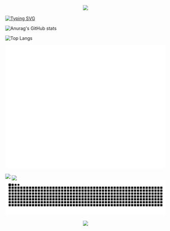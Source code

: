 <p align="center">
<img src="https://capsule-render.vercel.app/api?type=waving&color=timeGradient&height=300&&section=header&text=HI!!!LOOK_HERE!!!&fontSize=90&fontAlign=50&fontAlignY=30&desc=I_AM_LAWRENCE!&descAlign=50&descSize=30&descAlignY=60&animation=twinkling" />
</p>

[![Typing SVG](https://readme-typing-svg.demolab.com?font=Fira+Code&weight=500&pause=1000&color=5D17F7&background=FFFFFF00&center=true%C2%A0%E7%9C%9F&vCenter=false%C2%A0%E5%81%87&repeat=true%C2%A0%E7%9C%9F&random=false%C2%A0%E5%81%87&width=435&lines=MY+NAME+IS+HongHui+Zhang;Welcome+To+My+GitHub)](https://git.io/typing-svg)

![Anurag's GitHub stats](https://github-readme-stats.vercel.app/api?username=gamefreshman)

![Top Langs](https://github-readme-stats.vercel.app/api/top-langs/?username=gamefreshman)

![Metrics](/github-metrics.svg)


<img width="800" src="https://github-readme-activity-graph.vercel.app/graph?username=TiramisuQiao&theme=github-compact&hide_border=true&area=true" />

<img align="center" src="https://skillicons.dev/icons?i=anaconda,c,cpp,git,github,gmail,ai,linux,md,powershell,pycharm,py,pytorch,ubuntu,vscode&theme=light" />

<picture>
  <source media="(prefers-color-scheme: dark)" srcset="https://raw.githubusercontent.com/TiramisuQiao/TiramisuQiao/output/github-contribution-grid-snake-dark.svg">
  <source media="(prefers-color-scheme: light)" srcset="https://raw.githubusercontent.com/TiramisuQiao/TiramisuQiao/output/github-contribution-grid-snake.svg">
  <img alt="github contribution grid snake animation" src="https://raw.githubusercontent.com/TiramisuQiao/TiramisuQiao/output/github-contribution-grid-snake.svg">
</picture>

<p align="center">
<img src="https://capsule-render.vercel.app/api?type=waving&color=timeGradient&height=300&&section=footer&text=THE_END&fontSize=90&fontAlign=50&fontAlignY=70&desc=HOPE_YOU_WELL&descAlign=50&descSize=30&descAlignY=40&animation=twinkling" />
</p>












<!---
gamefreshman/gamefreshman is a ✨ special ✨ repository because its `README.md` (this file) appears on your GitHub profile.
You can click the Preview link to take a look at your changes.
--->
